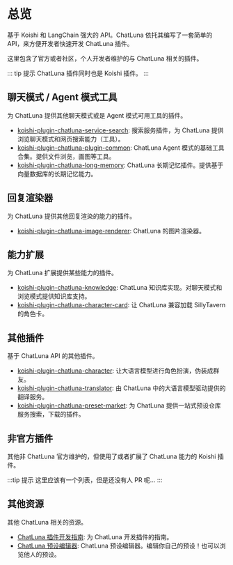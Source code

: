 # 总览

基于 Koishi 和 LangChain 强大的 API。ChatLuna 依托其编写了一套简单的 API，来方便开发者快速开发 ChatLuna 插件。

这里包含了官方或者社区，个人开发者维护的与 ChatLuna 相关的插件。

::: tip 提示
ChatLuna 插件同时也是 Koishi 插件。
:::

## 聊天模式 /  Agent 模式工具

为 ChatLuna 提供其他聊天模式或是 Agent 模式可用工具的插件。

- [koishi-plugin-chatluna-service-search](./plugin/search-service.md): 搜索服务插件，为 ChatLuna 提供浏览聊天模式和网页搜索能力（工具）。
- [koishi-plugin-chatluna-plugin-common](./plugin/common.md): ChatLuna  Agent 模式的基础工具合集。提供文件浏览，画图等工具。
- [koishi-plugin-chatluna-long-memory](./plugin/long-term-memory.md): ChatLuna 长期记忆插件。提供基于向量数据库的长期记忆能力。

## 回复渲染器

为 ChatLuna 提供其他回复渲染的能力的插件。

- [koishi-plugin-chatluna-image-renderer](./renderer/image.md): ChatLuna 的图片渲染器。

## 能力扩展

为 ChatLuna 扩展提供某些能力的插件。

- [koishi-plugin-chatluna-knowledge](./extension/knowledge.md): ChatLuna 知识库实现。对聊天模式和浏览模式提供知识库支持。
- [koishi-plugin-chatluna-character-card](./extension/character-card.md): 让 ChatLuna 兼容加载 SillyTavern 的角色卡。

## 其他插件

基于 ChatLuna API 的其他插件。

- [koishi-plugin-chatluna-character](./other/character.md): 让大语言模型进行角色扮演，伪装成群友。
- [koishi-plugin-chatluna-translator](./other/translator.md): 由 ChatLuna 中的大语言模型驱动提供的翻译服务。
- [koishi-plugin-chatluna-preset-market](./other/preset-market.md): 为 ChatLuna 提供一站式预设仓库服务搜索，下载的插件。

## 非官方插件

其他非 ChatLuna 官方维护的，但使用了或者扩展了 ChatLuna 能力的 Koishi 插件。

:::tip 提示
这里应该有一个列表，但是还没有人 PR 呢...
:::

## 其他资源

其他 ChatLuna 相关的资源。

- [ChatLuna 插件开发指南](./plugin/development.md): 为 ChatLuna 开发插件的指南。
- [ChatLuna 预设编辑器](https://preset.chatluna.chat): ChatLuna 预设编辑器。编辑你自己的预设！也可以浏览他人的预设。